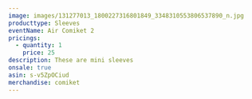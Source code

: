 ```yaml
---
image: images/131277013_1800227316801849_3348310553806537890_n.jpg
producttype: Sleeves
eventName: Air Comiket 2
pricings:
  - quantity: 1
    price: 25
description: These are mini sleeves
onsale: true
asin: s-v5ZpOCiud
merchandise: comiket
---
```

